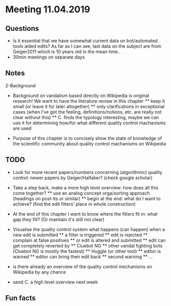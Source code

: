 # Meeting 11.04.2019

## Questions

* Is it essential that we have somewhat current data on bot/automated tools aided edits? As far as I can see, last data on the subject are from Geiger2011 which is 10 years old in the mean time..
* 30min meetings on separate days

## Notes
2-Background

* Background on vandalism based directly on Wikipedia is original research! We want to have the literature review in this chapter
  ** keep it small (or leave it for later altogether)
  ** only clarifications in exceptional cases (when I've got the feeling, definitions/notions, etc. are really not clear without this)
  ** C. finds the typology interesting, maybe we can use it for determining how/for what different quality control machanisms are used

* Purpose of this chapter is to concisely show the state of knowledge of the scientific community about quality control machanisms on Wikipedia

## TODO

* Look for more recent papers/numbers concerning (algorithmic) quality control: newer papers by Geiger/Halfaker? (check google scholar)
* Take a step back, make a more high level overview: how does all this come together?
  ** use an analog concept orga/sorting approach (headings on post-its or similar)
  ** begin at the end: what do I want to achieve? (find the edit filters' place in whole construction)
* At the end of this chapter I want to know where the filters fit in: what gap they fill? (Or maintain it's still not clear)
* Visualise the quality control system
  what happens (can happen) when a new edit is submitted
  ** a filter is triggered
  ** edit is rejected
  ** complain at false positives
  ** or edit is altered and submitted
  ** edit can get completely reverted by
     ** Cluebot NG
     ** other vandal fighting bots (Cluebot NG is mostly the fastest)
     ** Huggle (or other tool)
  ** editor is warned
  ** editor can bring their edit back
  ** second warning
  ** ...
* is there already an overview of the quality control mechanisms on Wikipedia by any chance
    
* send C. a high level overview next week

## Fun facts

